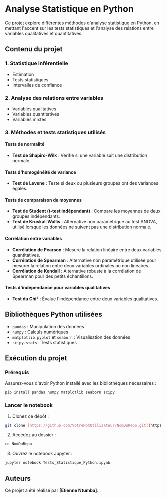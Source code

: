 # Analyse Statistique en Python

Ce projet explore différentes méthodes d'analyse statistique en Python, en mettant l'accent sur les tests statistiques et l'analyse des relations entre variables qualitatives et quantitatives.

## Contenu du projet

### 1. Statistique inférentielle
- Estimation
- Tests statistiques
- Intervalles de confiance

### 2. Analyse des relations entre variables
- Variables qualitatives
- Variables quantitatives
- Variables mixtes

### 3. Méthodes et tests statistiques utilisés

#### **Tests de normalité**
- **Test de Shapiro-Wilk** : Vérifie si une variable suit une distribution normale.

#### **Tests d'homogénéité de variance**
- **Test de Levene** : Teste si deux ou plusieurs groupes ont des variances égales.

#### **Tests de comparaison de moyennes**
- **Test de Student (t-test indépendant)** : Compare les moyennes de deux groupes indépendants.
- **Test de Kruskal-Wallis** : Alternative non paramétrique au test ANOVA, utilisé lorsque les données ne suivent pas une distribution normale.

#### **Corrélation entre variables**
- **Corrélation de Pearson** : Mesure la relation linéaire entre deux variables quantitatives.
- **Corrélation de Spearman** : Alternative non paramétrique utilisée pour mesurer la relation entre deux variables ordinales ou non linéaires.
- **Corrélation de Kendall** : Alternative robuste à la corrélation de Spearman pour des petits échantillons.

#### **Tests d'indépendance pour variables qualitatives**
- **Test du Chi²** : Évalue l'indépendance entre deux variables qualitatives.

## Bibliothèques Python utilisées
- `pandas` : Manipulation des données
- `numpy` : Calculs numériques
- `matplotlib.pyplot` et `seaborn` : Visualisation des données
- `scipy.stats` : Tests statistiques

## Exécution du projet
### Prérequis
Assurez-vous d'avoir Python installé avec les bibliothèques nécessaires :
```bash
pip install pandas numpy matplotlib seaborn scipy
```

### Lancer le notebook
1. Clonez ce dépôt :
```bash
git clone [https://github.com/VotreNomUtilisateur/NomDuRepo.git](https://github.com/EtienneNtumba/TestStatistique.git)
```
2. Accédez au dossier :
```bash
cd NomDuRepo
```
3. Ouvrez le notebook Jupyter :
```bash
jupyter notebook Tests_Statistique_Python.ipynb
```

## Auteurs
Ce projet a été réalisé par **[Etienne Ntumba]**.

